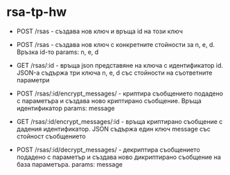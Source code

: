 # rsa-tp-hw

* POST /rsas - създава нов ключ и връща id на този ключ

* POST /rsas - създава нов ключ с конкретните стойности за n, e, d. Връзка id-то
    params: n, e, d

* GET /rsas/:id - връща json представяне на ключа с идентификатор id. JSON-а съдържа три ключа n, e, d със стойности на съответните параметри

* POST /rsas/:id/encrypt_messages/ - криптира съобщението подадено с параметъра и създава ново криптирано съобщение. Връща идентификатор
    params: message

* GET /rsas/:id/encrypt_messages/:id - връща криптирано съобщение с дадения идентификатор. JSON съдържа един ключ message със стойност съобщението

* POST /rsas/:id/decrypt_messages/ - декриптира съобщението подадено с параметър и създава ново дикриптирано съобщение на база параметъра.
    params: message
